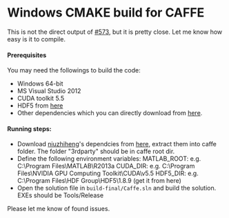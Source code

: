 # Windows CMAKE build for CAFFE

This is not the direct output of [#573](https://github.com/BVLC/caffe/pull/573), but it is pretty close. Let me know how easy is it to compile. 

#### Prerequisites
You may need the followings to build the code:
- Windows 64-bit
- MS Visual Studio 2012
- CUDA toolkit 5.5
- HDF5 from [here](http://www.hdfgroup.org/ftp/HDF5/releases/hdf5-1.8.7/obtain5187.html)
- Other dependencies which you can directly download from [here](http://dl.dropboxusercontent.com/u/3466743/caffe-vs2012/dependency-20140624.7z).

#### Running steps: 
- Download [niuzhiheng](https://github.com/niuzhiheng)'s dependcies from [here](https://dl.dropboxusercontent.com/u/3466743/caffe-vs2012/dependency.7z), extract them into caffe folder. The folder "3rdparty" should be in caffe root dir. 
- Define the following environment variables: 
MATLAB_ROOT: e.g. C:\Program Files\MATLAB\R2013a
CUDA_DIR: e.g. C:\Program Files\NVIDIA GPU Computing Toolkit\CUDA\v5.5
HDF5_DIR: e.g. C:\Program Files\HDF Group\HDF5\1.8.9 (get it from here)
- Open the solution file in `build-final/Caffe.sln` and build the solution. EXEs should be Tools/Release

Please let me know of found issues. 